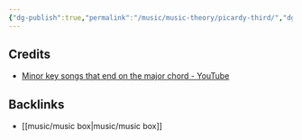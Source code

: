 ```yaml
---
{"dg-publish":true,"permalink":"/music/music-theory/picardy-third/","dgPassFrontmatter":true}
---
```



## Credits
- [Minor key songs that end on the major chord - YouTube](https://www.youtube.com/watch?v=jGaNdKabvQ4)

## Backlinks
- [[music/music box\|music/music box]]